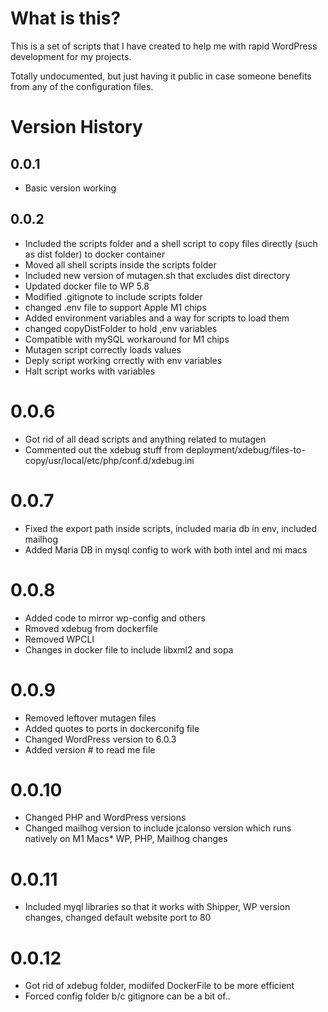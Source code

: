 # What is this?

This is a set of scripts that I have created to help me with rapid WordPress
development for my projects.

Totally undocumented, but just having it public in case someone benefits from
any of the configuration files.

# Version History

## 0.0.1 

* Basic version working

## 0.0.2

* Included the scripts folder and a shell script to copy files directly (such as dist folder) to docker container
* Moved all shell scripts inside the scripts folder
* Included new version of mutagen.sh that excludes dist directory
* Updated docker file to WP 5.8
* Modified .gitignote to include scripts folder
* changed .env file to support Apple M1 chips
* Added environment variables and a way for scripts to load them 
* changed copyDistFolder to hold ,env variables
* Compatible with mySQL workaround for M1 chips
* Mutagen script correctly loads values
* Deply script working crrectly with env variables
* Halt script works with variables

# 0.0.6

* Got rid of all dead scripts and anything related to mutagen
* Commented out the xdebug stuff from deployment/xdebug/files-to-copy/usr/local/etc/php/conf.d/xdebug.ini

# 0.0.7

* Fixed the export path inside scripts, included maria db in env, included mailhog
* Added Maria DB in mysql config to work with both intel and mi macs

# 0.0.8

* Added code to mirror wp-config and others
* Rmoved xdebug from dockerfile
* Removed WPCLI
* Changes in docker file to include libxml2 and sopa

# 0.0.9

* Removed leftover mutagen files
* Added quotes to ports in dockerconifg file
* Changed WordPress version to 6.0.3
* Added version # to read me file

# 0.0.10

* Changed PHP and WordPress versions
* Changed mailhog version to include jcalonso version which runs natively on M1 Macs* WP, PHP, Mailhog changes


# 0.0.11 

* Included myql libraries so that it works with Shipper, WP version changes, changed default website port to 80

# 0.0.12 

* Got rid of xdebug folder, modiifed DockerFile to be more efficient
* Forced config folder b/c gitignore can be a bit of..
